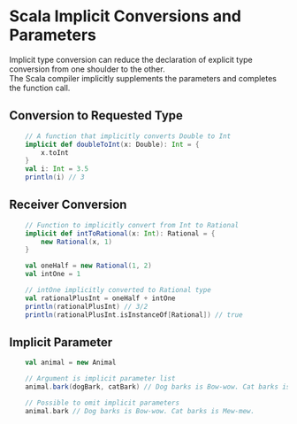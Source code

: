 # Scala Implicit Conversions and Parameters
Implicit type conversion can reduce the declaration of explicit type conversion from one shoulder to the other.  
The Scala compiler implicitly supplements the parameters and completes the function call.  

## Conversion to Requested Type
```Scala
    // A function that implicitly converts Double to Int
    implicit def doubleToInt(x: Double): Int = { 
        x.toInt 
    }
    val i: Int = 3.5
    println(i) // 3
```

## Receiver Conversion
```Scala
    // Function to implicitly convert from Int to Rational
    implicit def intToRational(x: Int): Rational = {
        new Rational(x, 1)
    }

    val oneHalf = new Rational(1, 2)
    val intOne = 1

    // intOne implicitly converted to Rational type
    val rationalPlusInt = oneHalf + intOne
    println(rationalPlusInt) // 3/2
    println(rationalPlusInt.isInstanceOf[Rational]) // true
```

## Implicit Parameter
```Scala
    val animal = new Animal

    // Argument is implicit parameter list 
    animal.bark(dogBark, catBark) // Dog barks is Bow-wow. Cat barks is Mew-mew.

    // Possible to omit implicit parameters
    animal.bark // Dog barks is Bow-wow. Cat barks is Mew-mew.
```
